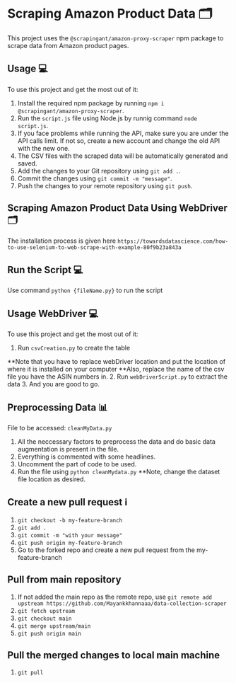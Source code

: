 # Scraping Amazon Product Data 🗂️

This project uses the `@scrapingant/amazon-proxy-scraper` npm package to scrape data from Amazon product pages.

## Usage 💻

To use this project and get the most out of it:

1. Install the required npm package by running `npm i @scrapingant/amazon-proxy-scraper`.
2. Run the `script.js` file using Node.js by runnig command `node script.js`.
3. If you face problems while running the API, make sure you are under the API calls limit. If not so, create a new account and change the old API with the new one.
4. The CSV files with the scraped data will be automatically generated and saved.
5. Add the changes to your Git repository using `git add .`.
6. Commit the changes using `git commit -m "message"`.
7. Push the changes to your remote repository using `git push`.

## Scraping Amazon Product Data Using WebDriver 🗂️

The installation process is given here `https://towardsdatascience.com/how-to-use-selenium-to-web-scrape-with-example-80f9b23a843a`

## Run the Script 💻

Use command `python {fileName.py}` to run the script

## Usage WebDriver 💻

To use this project and get the most out of it:

1. Run `csvCreation.py` to create the table

**Note that you have to replace webDriver location and put the location of where it is installed on your computer
**Also, replace the name of the csv file you have the ASIN numbers in.
2. Run `webDriverScript.py` to extract the data
3. And you are good to go.

## Preprocessing Data 📊

File to be accessed: `cleanMyData.py`

1. All the neccessary factors to preprocess the data and do basic data augmentation is present in the file.
2. Everything is commented with some headlines.
3. Uncomment the part of code to be used.
4. Run the file using `python cleanMydata.py`
**Note, change the dataset file location as desired.

## Create a new pull request ℹ️

1. `git checkout -b my-feature-branch`
2. `git add .`
3. `git commit -m "with your message"`
4. `git push origin my-feature-branch`
5. Go to the forked repo and create a new pull request from the my-feature-branch

## Pull from main repository

1. If not added the main repo as the remote repo, use `git remote add upstream https://github.com/Mayankkhannaaa/data-collection-scraper`
2. `git fetch upstream`
3. `git checkout main`
4. `git merge upstream/main`
5. `git push origin main`

## Pull the merged changes to local main machine

1. `git pull`
